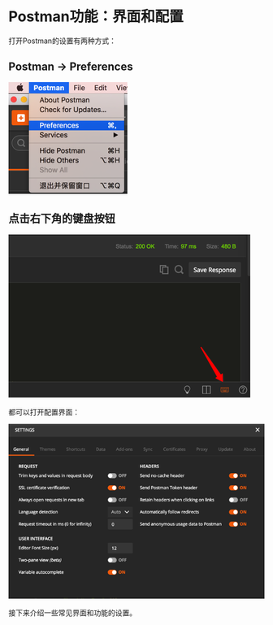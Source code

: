 # Postman功能：界面和配置

打开Postman的设置有两种方式：

## Postman -> Preferences

![Postman->Preferences](../assets/img/postman_preferences.png)

## 点击右下角的键盘按钮

![Postman点击右下角键盘图标](../assets/img/postman_click_keyboard_icon.png)

都可以打开配置界面：

![Postman设置界面](../assets/img/postman_preferences_config.png)

接下来介绍一些常见界面和功能的设置。
